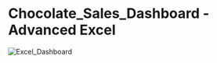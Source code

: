# Chocolate_Sales_Dashboard - Advanced Excel

![Excel_Dashboard](https://github.com/ayush-pratapsingh/Chocolate_Sales_Dashboard/assets/161426779/dc003481-f32d-4529-ab24-0a1775897008)
